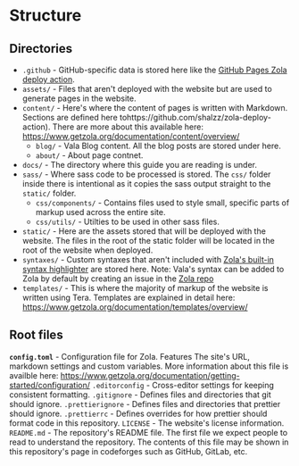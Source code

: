 # Structure

## Directories

- `.github` - GitHub-specific data is stored here like the [GitHub Pages Zola deploy action](https://github.com/shalzz/zola-deploy-action).
- `assets/` - Files that aren't deployed with the website but are used to generate pages in the website.
- `content/` - Here's where the content of pages is written with Markdown. Sections are defined here tohttps://github.com/shalzz/zola-deploy-action). There are more about this available here: https://www.getzola.org/documentation/content/overview/
  - `blog/` - Vala Blog content. All the blog posts are stored under here.
  - `about/` - About page contnet.
- `docs/` - The directory where this guide you are reading is under.
- `sass/` - Where sass code to be processed is stored. The `css/` folder inside there is intentional as it copies the sass output straight to the `static/` folder.
  - `css/components/` - Contains files used to style small, specific parts of markup used across the entire site.
  - `css/utils/` - Utilties to be used in other sass files.
- `static/` - Here are the assets stored that will be deployed with the website. The files in the root of the static folder will be located in the root of the website when deployed.
- `syntaxes/` - Custom syntaxes that aren't included with [Zola's built-in syntax highlighter](https://www.getzola.org/documentation/content/syntax-highlighting/) are stored here. Note: Vala's syntax can be added to Zola by default by creating an issue in the [Zola repo](https://github.com/getzola/zola)
- `templates/` - This is where the majority of markup of the website is written using Tera. Templates are explained in detail here: https://www.getzola.org/documentation/templates/overview/

## Root files

**`config.toml`** - Configuration file for Zola. Features The site's URL, markdown settings and custom variables. More information about this file is availble here: https://www.getzola.org/documentation/getting-started/configuration/
`.editorconfig` - Cross-editor settings for keeping consistent formatting.
`.gitignore` - Defines files and directories that git should ignore.
`.prettierignore` - Defines files and directories that prettier should ignore.
`.prettierrc` - Defines overrides for how prettier should format code in this repository.
`LICENSE` - The website's license information.
`README.md` - The repository's README file. The first file we expect people to read to understand the repository. The contents of this file may be shown in this repository's page in codeforges such as GitHub, GitLab, etc.
